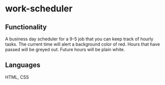 # work-scheduler

## Functionality 
A business day scheduler for a 9-5 job that you can keep track of hourly tasks. The current time will alert a background color of red. Hours that have passed will be greyed out. Future hours will be plain white.

## Languages
HTML, CSS